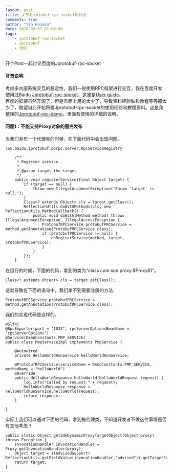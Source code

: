 ```yaml
---
layout: post
title: 关于Jprotobuf-rpc-socket的讨论
comments: true
author: "Yin Haomin"
date: 2018-03-07 01:00:00
tags:
    - Jprotobuf-rpc-socket
    - Jprotobuf
    - 讨论
---
```


开个Post一起讨论百度的Jprotobuf-rpc-socket

#### 背景说明
考虑多内部系统交互的稳定性，我们一般使用RPC框架进行交互，我在百度开发使用过Baidu [Jprotobuf-rpc-socket](https://github.com/baidu/Jprotobuf-rpc-socket)，这里是[User guide](https://github.com/baidu/Jprotobuf-rpc-socket/wiki/User-Guide)。<br>
百度的框架虽然开源了，但是市面上用的太少了，导致资料经验贴和教程等等都太少了，期望自此开始积累Jprotobuf-rpc-socket的使用经验和教程资料。这是我整理的[Jprotobuf-rpc-demo](https://github.com/yinhaomin/Jprotobuf-rpc-demo)，里面有使用的详细的说明。<br>

#### 问题1：不能支持Proxy对象的服务发布
当我们发布一个代理类的时候，在下面代码中会出现问题。
```
com.baidu.jprotobuf.pbrpc.server.RpcServiceRegistry

    /**
     * Register service.
     *
     * @param target the target
     */
    public void registerService(final Object target) {
        if (target == null) {
            throw new IllegalArgumentException("Param 'target' is null.");
        }
        Class<? extends Object> cls = target.getClass();
        ReflectionUtils.doWithMethods(cls, new ReflectionUtils.MethodCallback() {
            public void doWith(Method method) throws IllegalArgumentException, IllegalAccessException {
                ProtobufRPCService protobufPRCService = method.getAnnotation(ProtobufRPCService.class);
                if (protobufPRCService != null) {
                    doRegiterService(method, target, protobufPRCService);
                }
            }
        });
    }
```

在运行的时候，下面的代码，拿到的类为"class com.sun.proxy.$Proxy81"。
```
Class<? extends Object> cls = target.getClass();
```
这就导致在下面的语句中，我们拿不到需要注册的方法.<br>
```
ProtobufRPCService protobufPRCService = method.getAnnotation(ProtobufRPCService.class);
```
我们的实现代码是这样的。
```
@Slf4j
@RpcExporter(port = "1033", rpcServerOptionsBeanName = "rpcServerOptions")
@Service(DemoConstants.PMP_SERVICE)
public class PmpServiceImpl implements PmpService {

    @Autowired
    private HelloWorldRunService helloWorldRunService;

    @ProtobufRPCService(serviceName = DemoConstants.PMP_SERVICE, methodName = "helloWorld")
    @Override
    public HelloWorldResponse helloWorld(HelloWorldRequest request) {
        log.info("Called by request:" + request);
        HelloWorldResponse response = helloWorldRunService.helloWorld(request);
        return response;
    }

}
```

实际上我们可以通过下面的代码，拿到被代理类，不知道开发者不做这件事情是否有其他考虑？
```
public static Object getJdkDynamicProxyTargetObject(Object proxy) throws Exception {  
    InvocationHandler invocationHandler = Proxy.getInvocationHandler(proxy);  
    Object target = ((AdvisedSupport) ReflectionUtils.getFieldValue(invocationHandler,"advised")).getTargetSource().getTarget();  
    return target;  
}  

```

